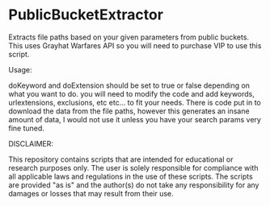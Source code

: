# PublicBucketExtractor
Extracts file paths based on your given parameters from public buckets. This uses Grayhat Warfares API so you will need to purchase VIP to use this script.

Usage:

doKeyword and doExtension should be set to true or false depending on what you want to do.
you will need to modify the code and add keywords, urlextensions, exclusions, etc etc... to fit your needs.
There is code put in to download the data from the file paths, however this generates an insane amount of data, I would not use it unless you have your search params very fine tuned.

DISCLAIMER:

This repository contains scripts that are intended for educational or research purposes only. The user is solely responsible for compliance with all applicable laws and regulations in the use of these scripts. The scripts are provided "as is" and the author(s) do not take any responsibility for any damages or losses that may result from their use.
